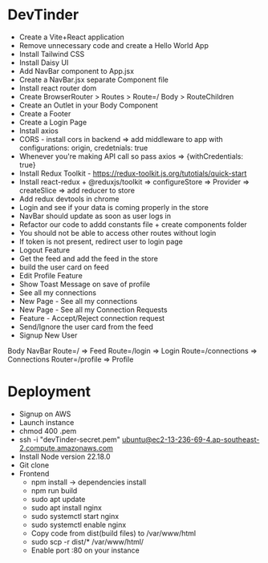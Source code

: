 # DevTinder

- Create a Vite+React application
- Remove unnecessary code and create a Hello World App
- Install Tailwind CSS
- Install Daisy UI
- Add NavBar component to App.jsx
- Create a NavBar.jsx separate Component file
- Install react router dom
- Create BrowserRouter > Routes > Route=/ Body > RouteChildren
- Create an Outlet in your Body Component
- Create a Footer
- Create a Login Page
- Install axios
- CORS - install cors in backend => add middleware to app with configurations: origin, credetnials: true
- Whenever you're making API call so pass axios => {withCredentials: true}
- Install Redux Toolkit - https://redux-toolkit.js.org/tutotials/quick-start
- Install react-redux + @reduxjs/toolkit => configureStore => Provider => createSlice => add reducer to store
- Add redux devtools in chrome
- Login and see if your data is coming properly in the store
- NavBar should update as soon as user logs in
- Refactor our code to addd constants file + create components folder
- You should not be able to access other routes without login
- If token is not present, redirect user to login page
- Logout Feature
- Get the feed and add the feed in the store
- build the user card on feed
- Edit Profile Feature
- Show Toast Message on save of profile
- See all my connections
- New Page - See all my connections
- New Page - See all my Connection Requests
- Feature - Accept/Reject connection request
- Send/Ignore the user card from the feed
- Signup New User

Body
NavBar
Route=/ => Feed
Route=/login => Login
Route=/connections => Connections
Router=/profile => Profile

# Deployment

- Signup on AWS
- Launch instance
- chmod 400 <secret>.pem
- ssh -i "devTinder-secret.pem" ubuntu@ec2-13-236-69-4.ap-southeast-2.compute.amazonaws.com
- Install Node version 22.18.0
- Git clone
- Frontend
  - npm install -> dependencies install
  - npm run build
  - sudo apt update
  - sudo apt install nginx
  - sudo systemctl start nginx
  - sudo systemctl enable nginx
  - Copy code from dist(build files) to /var/www/html
  - sudo scp -r dist/\* /var/www/html/
  - Enable port :80 on your instance
